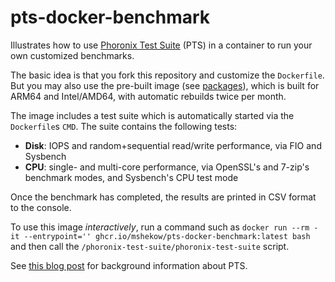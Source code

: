 # pts-docker-benchmark

Illustrates how to use [Phoronix Test Suite](https://www.phoronix-test-suite.com/) (PTS) in a container to run your own
customized benchmarks.

The basic idea is that you fork this repository and customize the `Dockerfile`. But you may also use the pre-built
image (see [packages](https://github.com/users/MShekow/packages?repo_name=pts-docker-benchmark)), which is built for ARM64 and Intel/AMD64, with automatic rebuilds twice per month.

The image includes a test suite which is automatically started via the `Dockerfile`s `CMD`. The suite
contains the following tests:

- **Disk**: IOPS and random+sequential read/write performance, via FIO and Sysbench
- **CPU**: single- and multi-core performance, via OpenSSL's and 7-zip's benchmark modes, and Sysbench's CPU test mode

Once the benchmark has completed, the results are printed in CSV format to the console.

To use this image _interactively_, run a command such as
`docker run --rm -it --entrypoint='' ghcr.io/mshekow/pts-docker-benchmark:latest bash` and then call
the `/phoronix-test-suite/phoronix-test-suite` script.

See [this blog post](https://www.augmentedmind.de/?p=3290) for background information about PTS.
